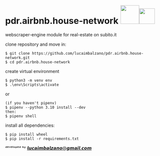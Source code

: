 # pdr.airbnb.house-network <img src="https://user-images.githubusercontent.com/45575898/192071990-b839fbcc-9f7c-45a0-b839-95b2698250bf.png" width="60" height="60" /><img src="https://user-images.githubusercontent.com/45575898/192070406-645310f5-c157-4beb-a964-cfc94a118d62.png" width="50" height="50" />


webscraper-engine module for real-estate on subito.it

clone repository and move in:
```
$ git clone https://github.com/lucaimbalzano/pdr.airbnb.house-network.git
$ cd pdr.airbnb.house-network
```

create virtual environment

```
$ python3 -m venv env
$ .\env\Scripts\activate 
```
or 
```
(if you haven't pipenv)
$ pipenv --python 3.10 install --dev
then:
$ pipenv shell
```


install all dependencies:
```
$ pip install wheel
$ pip install -r requirements.txt
```


ᵈᵉᵛᵉˡᵒᵖᵉᵈ ᵇʸ 𝙡𝙪𝙘𝙖𝙞𝙢𝙗𝙖𝙡𝙯𝙖𝙣𝙤@𝙜𝙢𝙖𝙞𝙡.𝙘𝙤𝙢

